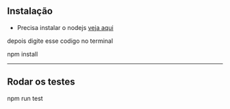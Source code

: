 ## Instalação
- Precisa instalar o nodejs [veja aqui](https://nodejs.org/en/download/)

depois digite esse codigo no terminal

>
  npm install

----
## Rodar os testes

>
  npm run test
